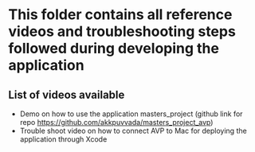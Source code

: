 # This folder contains all reference videos and troubleshooting steps followed during developing the application

## List of videos available

 - Demo on how to use the application masters_project (github link for repo https://github.com/akkpuvvada/masters_project_avp)
 - Trouble shoot video on how to connect AVP to Mac for deploying the application through Xcode